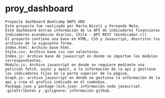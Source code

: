 # proy_dashboard
	Proyecto dashboard Bootcamp DWFS UDD 
	Este proyecto fue realizado por Marta Nicolí y Fernando Melo.
	Este dashboard extrae información de la API de indicadores financieros Indicadores económicos diarios, Chile - API REST (mindicador.cl)
	El proyecto contiene una base en HTML, CSS y Javascript, descritos los archivos de la siguiente forma.
	Index.html: Archivo base html.
	Style.css: Archivo base css con selectores.
	Index.js: Archivo base de javascript en donde se importan los módulos correspondientes.
	Modulo.js: Archivo javascript en donde se requiere mediante una petición fetch, async y await, a la información de la api y gestiona los indicadores fijos en la parte superior de la página.
	Graph.js: archivo javascript en donde se gestiona la información de la api y crea el grafico indicado en el combobox.
	Package.json y package-lock.json: información node javascript.
	.gitattributes y .gitignore: información github.
